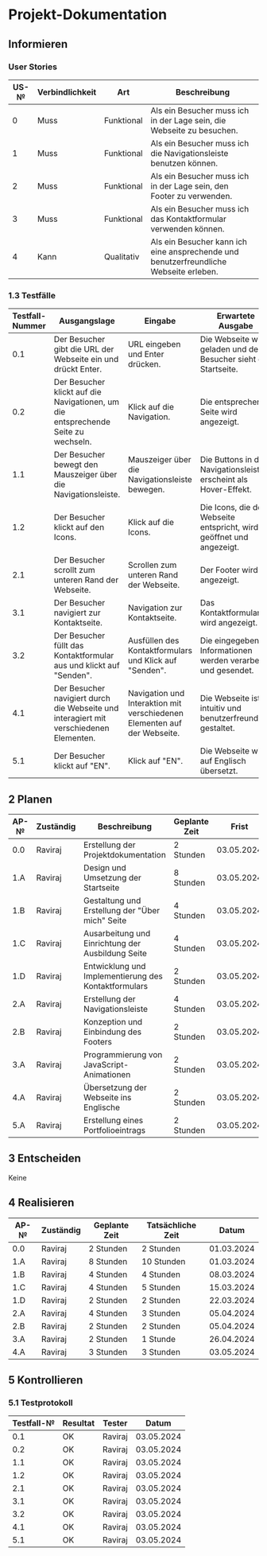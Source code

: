 # Projekt-Dokumentation


## Informieren

### User Stories

| US-№ | Verbindlichkeit | Art          | Beschreibung                                                       |
| ---- | --------------- | ------------ | ------------------------------------------------------------------|
| 0    | Muss            | Funktional   | Als ein Besucher muss ich in der Lage sein, die Webseite zu besuchen. |
| 1    | Muss            | Funktional   | Als ein Besucher muss ich die Navigationsleiste benutzen können. |
| 2    | Muss            | Funktional   | Als ein Besucher muss ich in der Lage sein, den Footer zu verwenden. |
| 3    | Muss            | Funktional   | Als ein Besucher muss ich das Kontaktformular verwenden können. |
| 4    | Kann            | Qualitativ   | Als ein Besucher kann ich eine ansprechende und benutzerfreundliche Webseite erleben. |




### 1.3 Testfälle

| Testfall-Nummer | Ausgangslage                                                                  | Eingabe                                  | Erwartete Ausgabe                                                     |
| --------------- | ----------------------------------------------------------------------------- | ---------------------------------------- | --------------------------------------------------------------------- |
| 0.1             | Der Besucher gibt die URL der Webseite ein und drückt Enter.                      | URL eingeben und Enter drücken.    | Die Webseite wird geladen und der Besucher sieht die Startseite.    |
| 0.2             | Der Besucher klickt auf die Navigationen, um die entsprechende Seite zu wechseln.                    | Klick auf die Navigation.                 | Die entsprechende Seite wird angezeigt.                 |
| 1.1             | Der Besucher bewegt den Mauszeiger über die Navigationsleiste.                    | Mauszeiger über die Navigationsleiste bewegen. | Die Buttons in der Navigationsleiste erscheint als Hover-Effekt. |
| 1.2             | Der Besucher klickt auf den Icons.                      | Klick auf die Icons.                      | Die Icons, die der Webseite entspricht, wird geöffnet und angezeigt.     |
| 2.1             | Der Besucher scrollt zum unteren Rand der Webseite.                               | Scrollen zum unteren Rand der Webseite.                                           | Der Footer wird angezeigt.                                           |
| 3.1             | Der Besucher navigiert zur Kontaktseite.                                          | Navigation zur Kontaktseite.                                           | Das Kontaktformular wird angezeigt.                                  |
| 3.2             | Der Besucher füllt das Kontaktformular aus und klickt auf "Senden".               | Ausfüllen des Kontaktformulars und Klick auf "Senden".     | Die eingegebenen Informationen werden verarbeitet und gesendet.     |
| 4.1             | Der Besucher navigiert durch die Webseite und interagiert mit verschiedenen Elementen. | Navigation und Interaktion mit verschiedenen Elementen auf der Webseite.         | Die Webseite ist intuitiv und benutzerfreundlich gestaltet.          |
| 5.1             | Der Besucher klickt auf "EN". | Klick auf "EN".          | Die Webseite wird auf Englisch übersetzt.          |


## 2 Planen

| AP-№ | Zuständig | Beschreibung                            | Geplante Zeit | Frist        |
| ---- | --------- | --------------------------------------- | ------------- | ------------ |
| 0.0  | Raviraj   | Erstellung der Projektdokumentation    | 2 Stunden     | 03.05.2024   |
| 1.A  | Raviraj   | Design und Umsetzung der Startseite     | 8 Stunden     | 03.05.2024   |
| 1.B  | Raviraj   | Gestaltung und Erstellung der "Über mich" Seite  | 4 Stunden | 03.05.2024   |
| 1.C  | Raviraj   | Ausarbeitung und Einrichtung der Ausbildung Seite | 4 Stunden | 03.05.2024   |
| 1.D  | Raviraj   | Entwicklung und Implementierung des Kontaktformulars | 2 Stunden | 03.05.2024   |
| 2.A  | Raviraj   | Erstellung der Navigationsleiste         | 4 Stunden     | 03.05.2024   |
| 2.B  | Raviraj   | Konzeption und Einbindung des Footers    | 2 Stunden     | 03.05.2024   |
| 3.A  | Raviraj   | Programmierung von JavaScript-Animationen | 2 Stunden  | 03.05.2024   |
| 4.A  | Raviraj   | Übersetzung der Webseite ins Englische | 2 Stunden     | 03.05.2024   |
| 5.A  | Raviraj   | Erstellung eines Portfolioeintrags       | 2 Stunden     | 03.05.2024   |




## 3 Entscheiden

Keine

## 4 Realisieren

| AP-№ | Zuständig | Geplante Zeit | Tatsächliche Zeit | Datum      |
| ---- | --------- | ------------- | ----------------- | ---------- |
| 0.0  | Raviraj   | 2 Stunden      | 2 Stunden         | 01.03.2024 |
| 1.A  | Raviraj   | 8 Stunden      | 10 Stunden        | 01.03.2024 |
| 1.B  | Raviraj   | 4 Stunden      | 4 Stunden         | 08.03.2024 |
| 1.C  | Raviraj   | 4 Stunden      | 5 Stunden         | 15.03.2024 |
| 1.D  | Raviraj   | 2 Stunden      | 2 Stunden         | 22.03.2024 |
| 2.A  | Raviraj   | 4 Stunden      | 3 Stunden         | 05.04.2024 |
| 2.B  | Raviraj   | 2 Stunden      | 2 Stunden         | 05.04.2024 |
| 3.A  | Raviraj   | 2 Stunden      | 1 Stunde          | 26.04.2024 |
| 4.A  | Raviraj   | 3 Stunden      | 3 Stunden         | 03.05.2024 |




## 5 Kontrollieren

### 5.1 Testprotokoll

| Testfall-№ | Resultat | Tester  | Datum     |
| -----------| ---------| --------| ----------|
| 0.1        | OK       | Raviraj | 03.05.2024|
| 0.2        | OK       | Raviraj | 03.05.2024|
| 1.1        | OK       | Raviraj | 03.05.2024|
| 1.2        | OK       | Raviraj | 03.05.2024|
| 2.1        | OK       | Raviraj | 03.05.2024|
| 3.1        | OK       | Raviraj | 03.05.2024|
| 3.2        | OK       | Raviraj | 03.05.2024|
| 4.1        | OK       | Raviraj | 03.05.2024|
| 5.1        | OK       | Raviraj | 03.05.2024|






